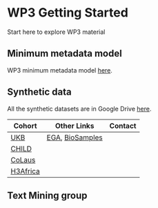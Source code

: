 # WP3 Getting Started
Start here to explore WP3 material

## Minimum metadata model
WP3 minimum metadata model [here](https://docs.google.com/spreadsheets/d/1ZXqTMIhFtGOaodw7Fns5YghvY_pWos-RuSa2BFnO5l4/edit#gid=0). 

## Synthetic data
All the synthetic datasets are in Google Drive [here](https://drive.google.com/drive/u/1/folders/1N6Baa7HqA_MJWLFGhB1cVt3Q4XJwPOHS). 

| Cohort  | Other Links | Contact |
| ------  | ----------- | ------- |
| [UKB](https://drive.google.com/drive/u/1/folders/1uEy6C_owT6Lh1gBWHs-MvA4nS_9TAdLK) | [EGA](https://ega-archive.org/datasets/EGAD00001006673), [BioSamples](https://wwwdev.ebi.ac.uk/biosamples/samples?filter=attr:project:UKB_SYNTHETIC_DATA) |  |  
| [CHILD](https://drive.google.com/drive/u/1/folders/1z93Upf5SUz36DaPcUPgWZXwrv6TUqzR3) |  |  |  
| [CoLaus](https://drive.google.com/drive/u/1/folders/1sjBNjx_LVeqYqAmxbGsaNmQIJ5mcI6ye) |  |  |  
| [H3Africa](https://drive.google.com/drive/u/1/folders/1pJoMvK-HBnMqoOTxGqkvenUVTeiQ0z8M) |  |  |  

## Text Mining group
